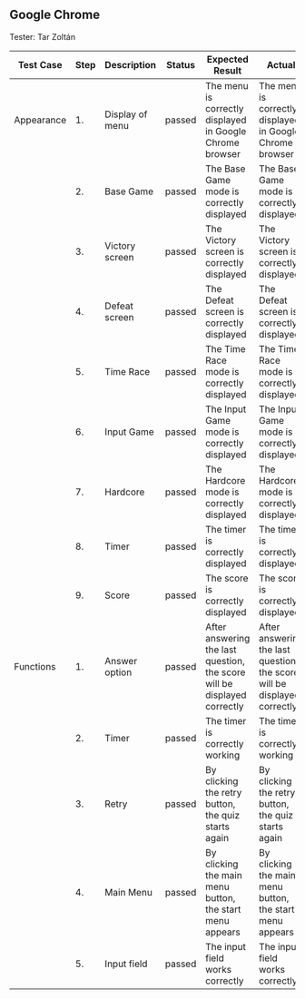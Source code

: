 ## Google Chrome

Tester: Tar Zoltán

| Test Case | Step | Description | Status | Expected Result | Actual |
|------------| ----- | ------ | ------- | ------------- | ------ |
| Appearance | 1.    | Display of menu | passed | The menu is correctly displayed in Google Chrome browser |  The menu is correctly displayed in Google Chrome browser|
| | 2.| Base Game | passed | The Base Game mode is correctly displayed | The Base Game mode is correctly displayed|
| | 3.| Victory screen | passed | The Victory screen is correctly displayed | The Victory screen is correctly displayed|
| | 4.| Defeat screen | passed | The Defeat screen is correctly displayed | The Defeat screen is correctly displayed|
| | 5.| Time Race | passed | The Time Race mode is correctly displayed | The Time Race mode is correctly displayed|
| | 6.| Input Game | passed | The Input Game mode is correctly displayed | The Input Game mode is correctly displayed|
| | 7.| Hardcore | passed | The Hardcore mode is correctly displayed | The Hardcore mode is correctly displayed|
| | 8.| Timer | passed | The timer is correctly displayed | The timer is correctly displayed|
| | 9.| Score | passed | The score is correctly displayed | The score is correctly displayed|
| Functions | 1.| Answer option | passed | After answering the last question, the score will be displayed correctly | After answering the last question, the score will be displayed correctly|
| | 2.| Timer | passed | The timer is correctly working | The timer is correctly working|
| | 3.| Retry | passed | By clicking the retry button, the quiz starts again | By clicking the retry button, the quiz starts again|
| | 4.| Main Menu | passed | By clicking the main menu button, the start menu appears | By clicking the main menu button, the start menu appears|
| | 5.| Input field | passed | The input field works correctly | The input field works correctly|
